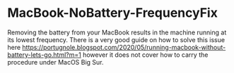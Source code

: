 # MacBook-NoBattery-FrequencyFix

Removing the battery from your MacBook results in the machine running at its lowest frequency. There is a very good guide on how to solve this issue here https://portugnole.blogspot.com/2020/05/running-macbook-without-battery-lets-go.html?m=1 however it does not cover how to carry the procedure under MacOS Big Sur.

